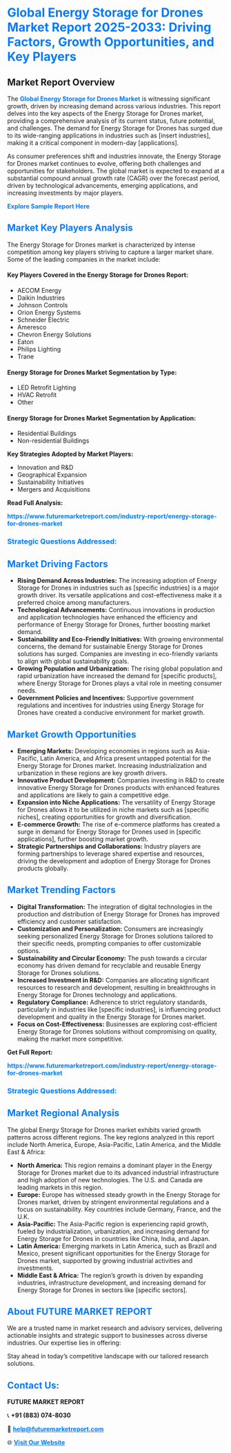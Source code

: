 <h1 style="color: #007BFF;">Global Energy Storage for Drones Market Report 2025-2033: Driving Factors, Growth Opportunities, and Key Players</h1>

<section id="overview">
<h2>Market Report Overview</h2>
<p>The <a href="https://www.futuremarketreport.com/industry-report/energy-storage-for-drones-market" style="color: #007BFF; text-decoration: none;"><strong>Global Energy Storage for Drones Market</strong></a> is witnessing significant growth, driven by increasing demand across various industries. This report delves into the key aspects of the Energy Storage for Drones market, providing a comprehensive analysis of its current status, future potential, and challenges. The demand for Energy Storage for Drones has surged due to its wide-ranging applications in industries such as [insert industries], making it a critical component in modern-day [applications].</p>
<p>As consumer preferences shift and industries innovate, the Energy Storage for Drones market continues to evolve, offering both challenges and opportunities for stakeholders. The global market is expected to expand at a substantial compound annual growth rate (CAGR) over the forecast period, driven by technological advancements, emerging applications, and increasing investments by major players.</p>
</section>

<section id="overview">
<p><a href="https://www.futuremarketreport.com/request-sample/reportId=34747" style="color: #007BFF; text-decoration: none;"><strong>Explore Sample Report Here</strong></a></p>
</section>

<section id="key-players">
<h2 style="color: #007BFF;">Market Key Players Analysis</h2>
<p>The Energy Storage for Drones market is characterized by intense competition among key players striving to capture a larger market share. Some of the leading companies in the market include:</p>
<h4>Key Players Covered in the Energy Storage for Drones Report:</h4>
<ul><li>AECOM Energy</li><li>Daikin Industries</li><li>Johnson Controls</li><li>Orion Energy Systems</li><li>Schneider Electric</li><li>Ameresco</li><li>Chevron Energy Solutions</li><li>Eaton</li><li>Philips Lighting</li><li>Trane</li></ul>
<h4>Energy Storage for Drones Market Segmentation by Type:</h4>
<ul><li>LED Retrofit Lighting</li><li>HVAC Retrofit</li><li>Other</li></ul>

<h4>Energy Storage for Drones Market Segmentation by Application:</h4>
<ul><li>Residential Buildings</li><li>Non-residential Buildings</li></ul>
<p><strong>Key Strategies Adopted by Market Players:</strong></p>
<ul>
<li>Innovation and R&D</li>
<li>Geographical Expansion</li>
<li>Sustainability Initiatives</li>
<li>Mergers and Acquisitions</li>
</ul>
</section>

<section>
<p><strong>Read Full Analysis: </strong></p><a href="https://www.futuremarketreport.com/industry-report/energy-storage-for-drones-market" style="color: #007BFF; text-decoration: none;"><strong>https://www.futuremarketreport.com/industry-report/energy-storage-for-drones-market</strong></a>
<h3 style="color: #007BFF;">Strategic Questions Addressed:</h3>
</section>

<section id="driving-factors">
<h2 style="color: #007BFF;">Market Driving Factors</h2>
<ul>
<li><strong>Rising Demand Across Industries:</strong> The increasing adoption of Energy Storage for Drones in industries such as [specific industries] is a major growth driver. Its versatile applications and cost-effectiveness make it a preferred choice among manufacturers.</li>
<li><strong>Technological Advancements:</strong> Continuous innovations in production and application technologies have enhanced the efficiency and performance of Energy Storage for Drones, further boosting market demand.</li>
<li><strong>Sustainability and Eco-Friendly Initiatives:</strong> With growing environmental concerns, the demand for sustainable Energy Storage for Drones solutions has surged. Companies are investing in eco-friendly variants to align with global sustainability goals.</li>
<li><strong>Growing Population and Urbanization:</strong> The rising global population and rapid urbanization have increased the demand for [specific products], where Energy Storage for Drones plays a vital role in meeting consumer needs.</li>
<li><strong>Government Policies and Incentives:</strong> Supportive government regulations and incentives for industries using Energy Storage for Drones have created a conducive environment for market growth.</li>
</ul>
</section>

<section id="growth-opportunities">
<h2 style="color: #007BFF;">Market Growth Opportunities</h2>
<ul>
<li><strong>Emerging Markets:</strong> Developing economies in regions such as Asia-Pacific, Latin America, and Africa present untapped potential for the Energy Storage for Drones market. Increasing industrialization and urbanization in these regions are key growth drivers.</li>
<li><strong>Innovative Product Development:</strong> Companies investing in R&D to create innovative Energy Storage for Drones products with enhanced features and applications are likely to gain a competitive edge.</li>
<li><strong>Expansion into Niche Applications:</strong> The versatility of Energy Storage for Drones allows it to be utilized in niche markets such as [specific niches], creating opportunities for growth and diversification.</li>
<li><strong>E-commerce Growth:</strong> The rise of e-commerce platforms has created a surge in demand for Energy Storage for Drones used in [specific applications], further boosting market growth.</li>
<li><strong>Strategic Partnerships and Collaborations:</strong> Industry players are forming partnerships to leverage shared expertise and resources, driving the development and adoption of Energy Storage for Drones products globally.</li>
</ul>
</section>

<section id="trending-factors">
<h2 style="color: #007BFF;">Market Trending Factors</h2>
<ul>
<li><strong>Digital Transformation:</strong> The integration of digital technologies in the production and distribution of Energy Storage for Drones has improved efficiency and customer satisfaction.</li>
<li><strong>Customization and Personalization:</strong> Consumers are increasingly seeking personalized Energy Storage for Drones solutions tailored to their specific needs, prompting companies to offer customizable options.</li>
<li><strong>Sustainability and Circular Economy:</strong> The push towards a circular economy has driven demand for recyclable and reusable Energy Storage for Drones solutions.</li>
<li><strong>Increased Investment in R&D:</strong> Companies are allocating significant resources to research and development, resulting in breakthroughs in Energy Storage for Drones technology and applications.</li>
<li><strong>Regulatory Compliance:</strong> Adherence to strict regulatory standards, particularly in industries like [specific industries], is influencing product development and quality in the Energy Storage for Drones market.</li>
<li><strong>Focus on Cost-Effectiveness:</strong> Businesses are exploring cost-efficient Energy Storage for Drones solutions without compromising on quality, making the market more competitive.</li>
</ul>
</section>

<section>
<p><strong>Get Full Report: </strong></p><a href="https://www.futuremarketreport.com/industry-report/energy-storage-for-drones-market" style="color: #007BFF; text-decoration: none;"><strong>https://www.futuremarketreport.com/industry-report/energy-storage-for-drones-market</strong></a>
<h3 style="color: #007BFF;">Strategic Questions Addressed:</h3>
</section>


<section id="regional-analysis">
<h2 style="color: #007BFF;">Market Regional Analysis</h2>
<p>The global Energy Storage for Drones market exhibits varied growth patterns across different regions. The key regions analyzed in this report include North America, Europe, Asia-Pacific, Latin America, and the Middle East & Africa:</p>
<ul>
<li><strong>North America:</strong> This region remains a dominant player in the Energy Storage for Drones market due to its advanced industrial infrastructure and high adoption of new technologies. The U.S. and Canada are leading markets in this region.</li>
<li><strong>Europe:</strong> Europe has witnessed steady growth in the Energy Storage for Drones market, driven by stringent environmental regulations and a focus on sustainability. Key countries include Germany, France, and the U.K.</li>
<li><strong>Asia-Pacific:</strong> The Asia-Pacific region is experiencing rapid growth, fueled by industrialization, urbanization, and increasing demand for Energy Storage for Drones in countries like China, India, and Japan.</li>
<li><strong>Latin America:</strong> Emerging markets in Latin America, such as Brazil and Mexico, present significant opportunities for the Energy Storage for Drones market, supported by growing industrial activities and investments.</li>
<li><strong>Middle East & Africa:</strong> The region’s growth is driven by expanding industries, infrastructure development, and increasing demand for Energy Storage for Drones in sectors like [specific sectors].</li>
</ul>
</section>

<footer>
<h2 style="color: #007BFF;">About FUTURE MARKET REPORT</h2>
<p>We are a trusted name in market research and advisory services, delivering actionable insights and strategic support to businesses across diverse industries. Our expertise lies in offering:</p>

<p>Stay ahead in today’s competitive landscape with our tailored research solutions.</p>

<h2 style="color: #007BFF;">Contact Us:</h2>
<p><strong>FUTURE MARKET REPORT</strong></p>
<p>📞 <strong>+91 (883) 074-8030</strong></p>
<p>📧 <strong><a href="mailto:help@futuremarketreport.com" style="color: #007BFF;">help@futuremarketreport.com</a></strong></p>
<p>🌐 <strong><a href="https://www.futuremarketreport.com/" style="color: #007BFF;">Visit Our Website</a></strong></p>
</footer>